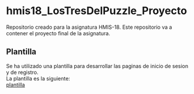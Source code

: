 # hmis18_LosTresDelPuzzle_Proyecto
Repositorio creado para la asignatura HMIS-18. Este repositorio va a contener el proyecto final de la asignatura.

## Plantilla
Se ha utilizado una plantilla para desarrollar las paginas de inicio de sesion y de registro.  
La plantilla es la siguiente:  
[plantilla](https://codepen.io/anon/pen/PexmEj)

